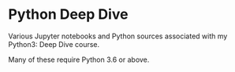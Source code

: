 Python Deep Dive
================

Various Jupyter notebooks and Python sources associated with my Python3: Deep Dive course.

Many of these require Python 3.6 or above.